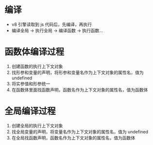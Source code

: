 # 编译
- v8 引擎读取到 js 代码后，先编译，再执行
- 编译全局 -> 执行全局 -> 编译函数 -> 执行函数...

# 函数体编译过程
1. 创建函数的执行上下文对象
2. 找形参和变量的声明，将形参和变量名作为上下文对象的属性名，值为 undefined
3. 将实参值和形参统一
4. 在函数体里面找函数声明，函数名作为上下文对象的属性名，值为函数体

# 全局编译过程
1. 创建全局的执行上下文对象
2. 找全局变量的声明，将变量名作为上下文对象的属性名，值为 undefined
3. 在全局找函数声明，函数名作为上下文对象的属性名，值为函数体